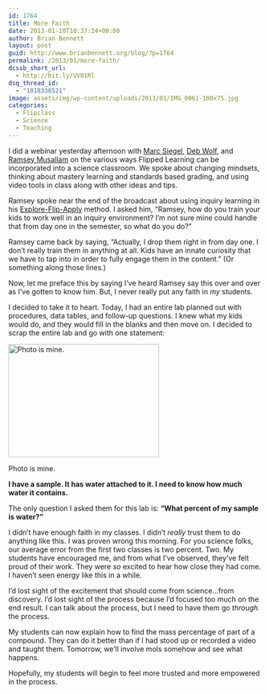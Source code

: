 ```yaml
---
id: 1764
title: More Faith
date: 2013-01-10T10:37:24+00:00
author: Brian Bennett
layout: post
guid: http://www.brianbennett.org/blog/?p=1764
permalink: /2013/01/more-faith/
dcssb_short_url:
  - http://bit.ly/VV01Rl
dsq_thread_id:
  - "1018338521"
image: assets/img/wp-content/uploads/2013/01/IMG_0061-100x75.jpg
categories:
  - Flipclass
  - Science
  - Teaching
---
```

I did a webinar yesterday afternoon with [Marc Siegel](http://www.twitter.com/daretochem), [Deb Wolf](http://www.twitter.com/nebbie_n), and [Ramsey Musallam](http://www.twitter.com/ramusallam) on the various ways Flipped Learning can be incorporated into a science classroom. We spoke about changing mindsets, thinking about mastery learning and standards based grading, and using video tools in class along with other ideas and tips.

Ramsey spoke near the end of the broadcast about using inquiry learning in his [Explore-Flip-Apply](http://www.cyclesoflearning.com) method. I asked him, &#8220;Ramsey, how do you train your kids to work well in an inquiry environment? I&#8217;m not sure mine could handle that from day one in the semester, so what do you do?&#8221;

Ramsey came back by saying, &#8220;Actually, I drop them right in from day one. I don&#8217;t really train them in anything at all. Kids have an innate curiosity that we have to tap into in order to fully engage them in the content.&#8221; (Or something along those lines.)

Now, let me preface this by saying I&#8217;ve heard Ramsey say this over and over as I&#8217;ve gotten to know him. But, I never really put any faith in _my_ students.

I decided to take it to heart. Today, I had an entire lab planned out with procedures, data tables, and follow-up questions. I knew what my kids would do, and they would fill in the blanks and then move on. I decided to scrap the entire lab and go with one statement:

<div id="attachment_1767" style="max-width: 310px" class="wp-caption aligncenter">
  <a href="http://blog.ohheybrian.com/wp-content/uploads/2013/01/IMG_0061.jpg"><img class="size-medium wp-image-1767" alt="Photo is mine." src="http://blog.ohheybrian.com/wp-content/uploads/2013/01/IMG_0061-300x225.jpg" width="300" height="225" srcset="https://blog.ohheybrian.com/wp-content/uploads/2013/01/IMG_0061-300x225.jpg 300w, https://blog.ohheybrian.com/wp-content/uploads/2013/01/IMG_0061-1024x768.jpg 1024w, https://blog.ohheybrian.com/wp-content/uploads/2013/01/IMG_0061-100x75.jpg 100w" sizes="(max-width: 300px) 100vw, 300px" /></a>

  <p class="wp-caption-text">
    Photo is mine.
  </p>
</div>

**I have a sample. It has water attached to it. I need to know how much water it contains.**

The only question I asked them for this lab is: **&#8220;What percent of my sample is water?&#8221;**

I didn&#8217;t have enough faith in my classes. I didn&#8217;t _really_ trust them to do anything like this. I was proven wrong this morning. For you science folks, our average error from the first two classes is two percent. Two. My students have encouraged me, and from what I&#8217;ve observed, they&#8217;ve felt proud of their work. They were _so_ excited to hear how close they had come. I haven&#8217;t seen energy like this in a while.

I&#8217;d lost sight of the excitement that should come from science&#8230;from discovery. I&#8217;d lost sight of the process because I&#8217;d focused too much on the end result. I can talk about the process, but I need to have them go _through_ the process.

My students can now explain how to find the mass percentage of part of a compound. They can do it better than if I had stood up or recorded a video and taught them. Tomorrow, we&#8217;ll involve mols somehow and see what happens.

Hopefully, my students will begin to feel more trusted and more empowered in the process.
